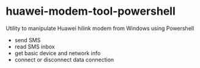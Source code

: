 # huawei-modem-tool-powershell
Utility to manipulate Huawei hilink modem from Windows using Powershell

- send SMS
- read SMS inbox
- get basic device and network info
- connect or disconnect data connection
